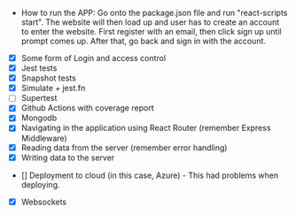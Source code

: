 * How to run the APP:
Go onto the package.json file and run "react-scripts start".
The website will then load up and user has to create an account to enter the website.
First register with an email, then click sign up until prompt comes up. After that, go back and sign in with the account.


* [x] Some form of Login and access control
* [x] Jest tests
* [x] Snapshot tests
* [x] Simulate + jest.fn
* [ ] Supertest
* [x] Github Actions with coverage report
* [x] Mongodb
* [x] Navigating in the application using React Router (remember Express Middleware)
* [x] Reading data from the server (remember error handling)
* [x] Writing data to the server
* [] Deployment to cloud (in this case, Azure) - This had problems when deploying.
* [x] Websockets